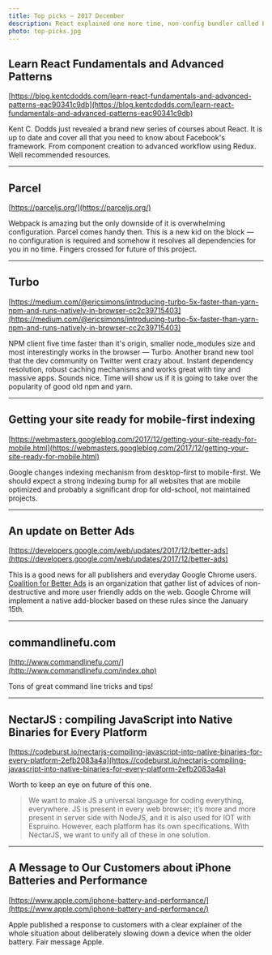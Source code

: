 ```yaml
---
title: Top picks — 2017 December
description: React explained one more time, non-config bundler called Parcel, Turbo as a new npm alternative, mobile first indexing enable by default, better adds, JavaScript compiled to binaries and more on the last top picks of a 2017.
photo: top-picks.jpg
---
```


## Learn React Fundamentals and Advanced Patterns
[https://blog.kentcdodds.com/learn-react-fundamentals-and-advanced-patterns-eac90341c9db](https://blog.kentcdodds.com/learn-react-fundamentals-and-advanced-patterns-eac90341c9db)

Kent C. Dodds just revealed a brand new series of courses about React. It is up to date and cover all that you need to know about Facebook's framework. From component creation to advanced workflow using Redux. Well recommended resources.

- - -

## Parcel

[https://parceljs.org/](https://parceljs.org/)

Webpack is amazing but the only downside of it is overwhelming configuration. Parcel comes handy then. This is a new kid on the block — no configuration is required and somehow it resolves all dependencies for you in no time. Fingers crossed for future of this project.

- - -

## Turbo
[https://medium.com/@ericsimons/introducing-turbo-5x-faster-than-yarn-npm-and-runs-natively-in-browser-cc2c39715403](https://medium.com/@ericsimons/introducing-turbo-5x-faster-than-yarn-npm-and-runs-natively-in-browser-cc2c39715403)

NPM client five time faster than it's origin, smaller node_modules size and most interestingly works in the browser — Turbo. Another brand new tool that the dev community on Twitter went crazy about. Instant dependency resolution, robust caching mechanisms and works great with tiny and massive apps. Sounds nice. Time will show us if it is going to take over the popularity of good old npm and yarn.

- - -

## Getting your site ready for mobile-first indexing
[https://webmasters.googleblog.com/2017/12/getting-your-site-ready-for-mobile.html](https://webmasters.googleblog.com/2017/12/getting-your-site-ready-for-mobile.html)

Google changes indexing mechanism from desktop-first to mobile-first. We should expect a strong indexing bump for all websites that are mobile optimized and probably a significant drop for old-school, not maintained projects.

- - -

## An update on Better Ads

[https://developers.google.com/web/updates/2017/12/better-ads](https://developers.google.com/web/updates/2017/12/better-ads)

This is a good news for all publishers and everyday Google Chrome users. [Coalition for Better Ads](https://www.betterads.org/) is an organization that gather list of advices of non-destructive and more user friendly adds on the web. Google Chrome will implement a native add-blocker based on these rules since the January 15th.

- - -

## commandlinefu.com

[http://www.commandlinefu.com/](http://www.commandlinefu.com/index.php)

Tons of great command line tricks and tips!

- - -

## NectarJS : compiling JavaScript into Native Binaries for Every Platform
[https://codeburst.io/nectarjs-compiling-javascript-into-native-binaries-for-every-platform-2efb2083a4a](https://codeburst.io/nectarjs-compiling-javascript-into-native-binaries-for-every-platform-2efb2083a4a)

Worth to keep an eye on future of this one.

> We want to make JS a universal language for coding everything, everywhere. JS is present in every web browser; it’s more and more present in server side with NodeJS, and it is also used for IOT with Espruino. However, each platform has its own specifications. With NectarJS, we want to unify all of these in one solution.

- - -

## A Message to Our Customers about iPhone Batteries and Performance

[https://www.apple.com/iphone-battery-and-performance/](https://www.apple.com/iphone-battery-and-performance/)

Apple published a response to customers with a clear explainer of the whole situation about deliberately slowing down a device when the older battery. Fair message Apple.
